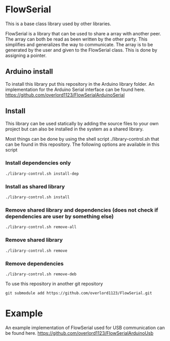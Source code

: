 # FlowSerial
This is a base class library used by other libraries.

FlowSerial is a library that can be used to share a array with another peer. The array can both be read as been written by the other party. This simplifies and generalizes the way to communicate.
The array is to be generated by the user and given to the FlowSerial class. This is done by assigning a pointer.

## Arduino install
To install this library put this repository in the Arduino library folder. An implementation for the Arduino Serial interface can be found here. https://github.com/overlord1123/FlowSerialArduinoSerial

## Install
This library can be used statically by adding the source files to your own project but can also be installed in the system as a shared library. 

Most things can be done by using the shell script ./library-control.sh that can be found in this repository. The following options are available in this script

### Install dependencies only
```
./library-control.sh install-dep
```

### Install as shared library
```
./library-control.sh install
```

### Remove shared library and dependencies (does not check if dependencies are user by something else)
```
./library-control.sh remove-all
```

### Remove shared library
```
./library-control.sh remove
```

### Remove dependencies
```
./library-control.sh remove-deb
```
To use this repository in another git repository
```
git submodule add https://github.com/overlord1123/FlowSerial.git
```
# Example
An example implementation of FlowSerial used for USB communication can be found here.
https://github.com/overlord1123/FlowSerialArduinoUsb
